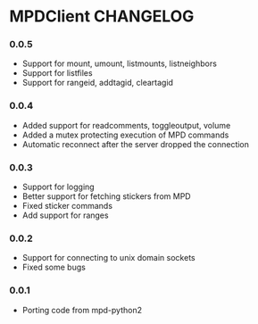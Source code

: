 # MPDClient CHANGELOG

### 0.0.5

* Support for mount, umount, listmounts, listneighbors
* Support for listfiles
* Support for rangeid, addtagid, cleartagid

### 0.0.4

* Added support for readcomments, toggleoutput, volume
* Added a mutex protecting execution of MPD commands
* Automatic reconnect after the server dropped the connection

### 0.0.3

* Support for logging
* Better support for fetching stickers from MPD
* Fixed sticker commands
* Add support for ranges

### 0.0.2

* Support for connecting to unix domain sockets
* Fixed some bugs

### 0.0.1

* Porting code from mpd-python2
